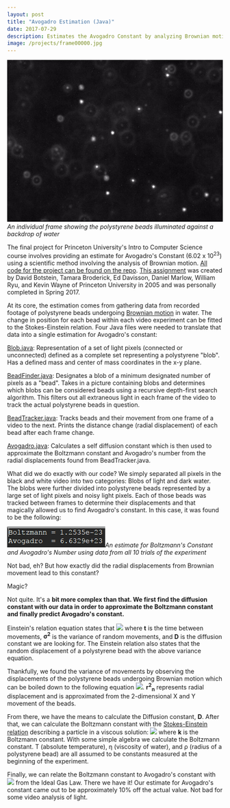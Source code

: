 ```yaml
---
layout: post
title: "Avogadro Estimation (Java)"
date: 2017-07-29
description: Estimates the Avogadro Constant by analyzing Brownian motion in polystyrene beads suspended in water
image: /projects/frame00000.jpg
---
```

![]( /projects/frame00000.jpg )*An individual frame showing the polystyrene beads illuminated against a backdrop of water*

The final project for Princeton University's Intro to Computer Science course involves providing an estimate for Avogadro's Constant (6.02 x 10<sup>23</sup>) using a scientific method involving the analysis of Brownian motion. [All code for the project can be found on the repo](https://github.com/justintranjt/avogadro-estimate). [This assignment](http://www.cs.princeton.edu/courses/archive/spr17/cos126/assignments/atomic.html) was created by David Botstein, Tamara Broderick, Ed Davisson, Daniel Marlow, William Ryu, and Kevin Wayne of Princeton University in 2005 and was personally completed in Spring 2017.

At its core, the estimation comes from gathering data from recorded footage of polystyrene beads undergoing [Brownian motion](https://en.wikipedia.org/wiki/Brownian_motion) in water. The change in position for each bead within each video experiment can be fitted to the Stokes-Einstein relation. Four Java files were needed to translate that data into a single estimation for Avogadro's constant:

[Blob.java](https://github.com/justintranjt/avogadro-estimate/blob/master/src/Blob.java): Representation of a set of light pixels (connected or unconnected) defined as a complete set representing a polystyrene "blob". Has a defined mass and center of mass coordinates in the x-y plane. 

[BeadFinder.java](https://github.com/justintranjt/avogadro-estimate/blob/master/src/BeadFinder.java): Designates a blob of a minimum designated number of pixels as a "bead". Takes in a picture containing blobs and determines which blobs can be considered beads using a recursive depth-first search algorithm. This filters out all extraneous light in each frame of the video to track the actual polystyrene beads in question.

[BeadTracker.java](https://github.com/justintranjt/avogadro-estimate/blob/master/src/BeadTracker.java): Tracks beads and their movement from one frame of a video to the next. Prints the distance change (radial displacement) of each bead after each frame change.

[Avogadro.java](https://github.com/justintranjt/avogadro-estimate/blob/master/src/Avogadro.java): Calculates a self diffusion constant which is then used to approximate the Boltzmann constant and Avogadro's number from the radial displacements found from BeadTracker.java.

What did we do exactly with our code? We simply separated all pixels in the black and white video into two categories: Blobs of light and dark water. The blobs were further divided into polystyrene beads represented by a large set of light pixels and noisy light pixels. Each of those beads was tracked between frames to determine their displacements and that magically allowed us to find Avogadro's constant. In this case, it was found to be the following: 

![]( /projects/avogadro.PNG )*An estimate for Boltzmann's Constant and Avogadro's Number using data from all 10 trials of the experiment*

Not bad, eh? But how exactly did the radial displacements from Brownian movement lead to this constant?

Magic?

Not quite. It's a **bit more complex than that. We first find the diffusion constant with our data in order to approximate the Boltzmann constant and finally predict Avogadro's constant.**

Einstein's relation equation states that <img src="http://mathurl.com/y8oqhwwk.png"> where **t** is the time between movements, **σ<sup>2</sup>** is the variance of random movements, and **D** is the diffusion constant we are looking for. The Einstein relation also states that the random displacement of a polystyrene bead with the above variance equation. 

Thankfully, we found the variance of movements by observing the displacements of the polystyrene beads undergoing Brownian motion which can be boiled down to the following equation <img src="http://mathurl.com/ybf33jtf.png">. **r<sup>2</sup><sub>n</sub>** represents radial displacement and is approximated from the 2-dimensional X and Y movement of the beads.

From there, we have the means to calculate the Diffusion constant, **D**. After that, we can calculate the Boltzmann constant with the [Stokes-Einstein relation](https://en.wikipedia.org/wiki/Einstein_relation_(kinetic_theory)#Stokes-Einstein_equation) describing a particle in a viscous solution: <img src="http://mathurl.com/y8h7z7y5.png"> where **k** is the Boltzmann constant. With some simple algebra we calculate the Boltzmann constant. T (absolute temperature), η (viscosity of water), and ρ (radius of a polystyrene bead) are all assumed to be constants measured at the beginning of the experiment.

Finally, we can relate the Boltzmann constant to Avogadro's constant with <img src="http://mathurl.com/y7y2velj.png"> from the Ideal Gas Law. There we have it! Our estimate for Avogadro's constant came out to be approximately 10% off the actual value. Not bad for some video analysis of light.
